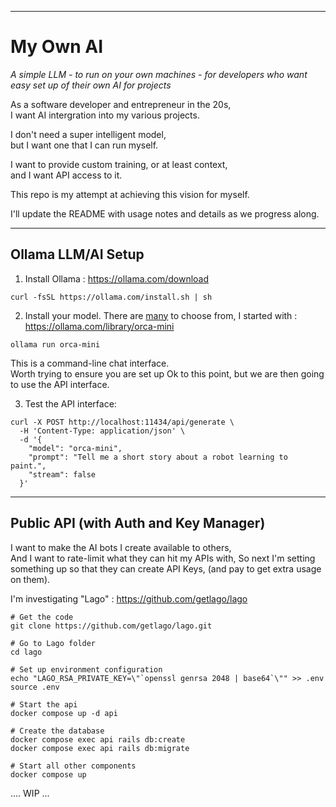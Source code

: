 
-------

# My Own AI

*A simple LLM - to run on your own machines - for developers who want easy set up of their own AI for projects*

As a software developer and entrepreneur in the 20s,  
I want AI intergration into my various projects.  

I don't need a super intelligent model,  
but I want one that I can run myself.

I want to provide custom training, or at least context,   
and I want API access to it.   

This repo is my attempt at achieving this vision for myself.

I'll update the README with usage notes and details as we progress along.


-------

## Ollama LLM/AI Setup

1. Install Ollama : https://ollama.com/download


```
curl -fsSL https://ollama.com/install.sh | sh
```


2. Install your model. There are [many](https://ollama.com/library) to choose from, I started with : https://ollama.com/library/orca-mini

```
ollama run orca-mini
```

This is a command-line chat interface.   
Worth trying to ensure you are set up Ok to this point, but we are then going to use the API interface.

3. Test the API interface:

```
curl -X POST http://localhost:11434/api/generate \
  -H 'Content-Type: application/json' \
  -d '{
    "model": "orca-mini",
    "prompt": "Tell me a short story about a robot learning to paint.",
    "stream": false
  }'
```


-------

## Public API (with Auth and Key Manager)

I want to make the AI bots I create available to others,  
And I want to rate-limit what they can hit my APIs with,
So next I'm setting something up so that they can create API Keys,
 (and pay to get extra usage on them).

I'm investigating "Lago" : https://github.com/getlago/lago    

```
# Get the code
git clone https://github.com/getlago/lago.git

# Go to Lago folder
cd lago

# Set up environment configuration
echo "LAGO_RSA_PRIVATE_KEY=\"`openssl genrsa 2048 | base64`\"" >> .env
source .env

# Start the api
docker compose up -d api

# Create the database
docker compose exec api rails db:create
docker compose exec api rails db:migrate

# Start all other components
docker compose up
```


.... WIP ... 


